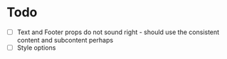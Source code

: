 # Todo

- [ ] Text and Footer props do not sound right - should use the consistent content and subcontent perhaps
- [ ] Style options
